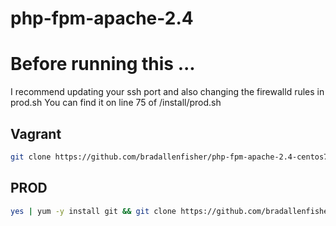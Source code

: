 # php-fpm-apache-2.4
# Before running this ...

I recommend updating your ssh port and also changing the firewalld rules in prod.sh 
You can find it on line 75 of /install/prod.sh

## Vagrant
```bash
git clone https://github.com/bradallenfisher/php-fpm-apache-2.4-centos7.git; cd php-fpm-apache-2.4-centos7; vagrant up
```

## PROD
```bash
yes | yum -y install git && git clone https://github.com/bradallenfisher/php-fpm-apache-2.4-centos7.git && cd php-fpm-apache-2.4-centos7 && chmod 700 install/prod.sh && install/prod.sh
```
